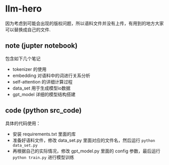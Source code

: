 # llm-hero

因为考虑到可能会出现的版权问题，所以语料文件并没有上传，有用到的地方大家可以替换成自己的文件.

## note (jupter notebook)

包含如下几个笔记

* tokenizer 的使用
* embedding 对语料中的词进行关系分析
* self-attention 的详细计算过程
* data_set 用于生成模型io数据
* gpt_model 详细的模型结构搭建

## code (python src_code)

具体的代码使用：

* 安装 requirements.txt 里面的库
* 准备好语料文件，修改 data_set.py 里面对应的文件名，然后运行 `python data_set.py`
* 再根据自己的实际情况，修改 gpt_model.py 里面的 config 参数，最后运行 `python train.py` 进行模型训练
